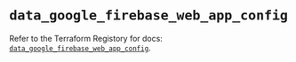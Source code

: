 # `data_google_firebase_web_app_config`

Refer to the Terraform Registory for docs: [`data_google_firebase_web_app_config`](https://www.terraform.io/docs/providers/google-beta/d/google_firebase_web_app_config).
